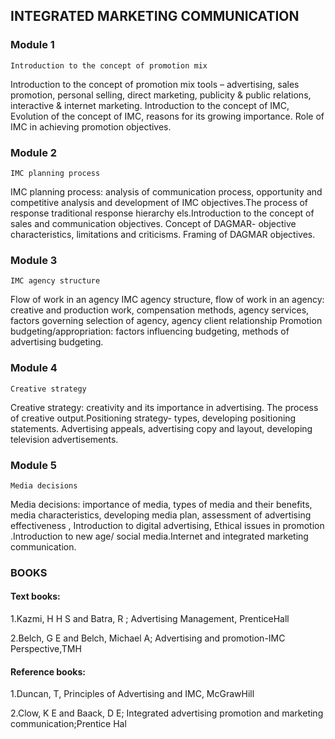 ## INTEGRATED MARKETING COMMUNICATION

### Module 1 
`Introduction to the concept of promotion mix`

Introduction to the concept of promotion mix tools – advertising, sales promotion, personal selling, direct marketing, publicity & public relations, interactive & 
internet marketing. Introduction to the concept of IMC, Evolution of the concept of IMC, reasons for its growing importance. Role of IMC in achieving promotion 
objectives.

### Module 2 
`IMC planning process`

IMC planning process: analysis of communication process, opportunity and competitive analysis and development of IMC objectives.The process of response traditional response hierarchy els.Introduction to the concept of sales and communication objectives. Concept of DAGMAR- objective characteristics, limitations and criticisms. Framing of DAGMAR objectives.

### Module 3 
`IMC agency structure`

Flow of work in an agency IMC agency structure, 
flow of work in an agency: creative and production work, compensation methods, 
agency services, factors governing selection of agency, agency client relationship 
Promotion budgeting/appropriation: factors influencing budgeting, methods of 
advertising budgeting.

### Module 4 
`Creative strategy`

Creative strategy: creativity and its importance in advertising. The process of creative output.Positioning strategy- types, developing positioning statements. Advertising appeals, advertising copy and layout, developing television 
advertisements.

### Module 5 
`Media decisions`

Media decisions: importance of media, types of media and their benefits, media characteristics, developing media plan, assessment of advertising effectiveness , 
Introduction to digital advertising, Ethical issues in promotion .Introduction to new age/ social media.Internet and integrated marketing communication.

### BOOKS
#### Text books:
1.Kazmi, H H S and Batra, R ; Advertising Management, PrenticeHall

2.Belch, G E and Belch, Michael A; Advertising and promotion-IMC Perspective,TMH

#### Reference books:
1.Duncan, T, Principles of Advertising and IMC, McGrawHill

2.Clow, K E and Baack, D E; Integrated advertising promotion and marketing communication;Prentice Hal